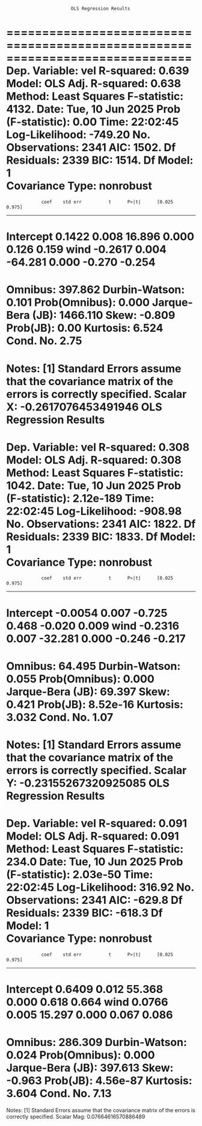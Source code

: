                             OLS Regression Results                            
==============================================================================
Dep. Variable:                    vel   R-squared:                       0.639
Model:                            OLS   Adj. R-squared:                  0.638
Method:                 Least Squares   F-statistic:                     4132.
Date:                Tue, 10 Jun 2025   Prob (F-statistic):               0.00
Time:                        22:02:45   Log-Likelihood:                -749.20
No. Observations:                2341   AIC:                             1502.
Df Residuals:                    2339   BIC:                             1514.
Df Model:                           1                                         
Covariance Type:            nonrobust                                         
==============================================================================
                 coef    std err          t      P>|t|      [0.025      0.975]
------------------------------------------------------------------------------
Intercept      0.1422      0.008     16.896      0.000       0.126       0.159
wind          -0.2617      0.004    -64.281      0.000      -0.270      -0.254
==============================================================================
Omnibus:                      397.862   Durbin-Watson:                   0.101
Prob(Omnibus):                  0.000   Jarque-Bera (JB):             1466.110
Skew:                          -0.809   Prob(JB):                         0.00
Kurtosis:                       6.524   Cond. No.                         2.75
==============================================================================

Notes:
[1] Standard Errors assume that the covariance matrix of the errors is correctly specified.
Scalar X: -0.2617076453491946
                            OLS Regression Results                            
==============================================================================
Dep. Variable:                    vel   R-squared:                       0.308
Model:                            OLS   Adj. R-squared:                  0.308
Method:                 Least Squares   F-statistic:                     1042.
Date:                Tue, 10 Jun 2025   Prob (F-statistic):          2.12e-189
Time:                        22:02:45   Log-Likelihood:                -908.98
No. Observations:                2341   AIC:                             1822.
Df Residuals:                    2339   BIC:                             1833.
Df Model:                           1                                         
Covariance Type:            nonrobust                                         
==============================================================================
                 coef    std err          t      P>|t|      [0.025      0.975]
------------------------------------------------------------------------------
Intercept     -0.0054      0.007     -0.725      0.468      -0.020       0.009
wind          -0.2316      0.007    -32.281      0.000      -0.246      -0.217
==============================================================================
Omnibus:                       64.495   Durbin-Watson:                   0.055
Prob(Omnibus):                  0.000   Jarque-Bera (JB):               69.397
Skew:                           0.421   Prob(JB):                     8.52e-16
Kurtosis:                       3.032   Cond. No.                         1.07
==============================================================================

Notes:
[1] Standard Errors assume that the covariance matrix of the errors is correctly specified.
Scalar Y: -0.23155267320925085
                            OLS Regression Results                            
==============================================================================
Dep. Variable:                    vel   R-squared:                       0.091
Model:                            OLS   Adj. R-squared:                  0.091
Method:                 Least Squares   F-statistic:                     234.0
Date:                Tue, 10 Jun 2025   Prob (F-statistic):           2.03e-50
Time:                        22:02:45   Log-Likelihood:                 316.92
No. Observations:                2341   AIC:                            -629.8
Df Residuals:                    2339   BIC:                            -618.3
Df Model:                           1                                         
Covariance Type:            nonrobust                                         
==============================================================================
                 coef    std err          t      P>|t|      [0.025      0.975]
------------------------------------------------------------------------------
Intercept      0.6409      0.012     55.368      0.000       0.618       0.664
wind           0.0766      0.005     15.297      0.000       0.067       0.086
==============================================================================
Omnibus:                      286.309   Durbin-Watson:                   0.024
Prob(Omnibus):                  0.000   Jarque-Bera (JB):              397.613
Skew:                          -0.963   Prob(JB):                     4.56e-87
Kurtosis:                       3.604   Cond. No.                         7.13
==============================================================================

Notes:
[1] Standard Errors assume that the covariance matrix of the errors is correctly specified.
Scalar Mag: 0.07664616570886489